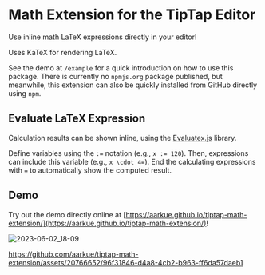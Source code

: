# Math Extension for the TipTap Editor

Use inline math LaTeX expressions directly in your editor!

Uses KaTeX for rendering LaTeX.

See the demo at `/example` for a quick introduction on how to use this package.
There is currently no `npmjs.org` package published, but meanwhile, this extension can also be quickly installed from GitHub directly using `npm`. 

## Evaluate LaTeX Expression
Calculation results can be shown inline, using the [Evaluatex.js]([https://arthanzel.github.io/evaluatex/) library.

Define variables using the `:=` notation (e.g., `x := 120`).
Then, expressions can include this variable (e.g., `x \cdot 4=`).
End the calculating expressions with `=` to automatically show the computed result.

## Demo
Try out the demo directly online at [https://aarkue.github.io/tiptap-math-extension/](https://aarkue.github.io/tiptap-math-extension/)!

![2023-06-02_18-09](https://github.com/aarkue/tiptap-math-extension/assets/20766652/8540b19d-58c1-46ca-b3ca-3bea96d5bdb2)




https://github.com/aarkue/tiptap-math-extension/assets/20766652/96f31846-d4a8-4cb2-b963-ff6da57daeb1

